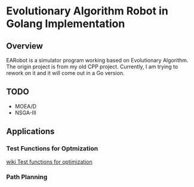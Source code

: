# Evolutionary Algorithm Robot in Golang Implementation

## Overview
EARobot is a simulator program working based on Evolutionary Algorithm. The origin project is from my old CPP project. Currently, I am trying to rework on it and it will come out in a Go version.

## TODO

- MOEA/D 
- NSGA-III

## Applications

### Test Functions for Optmization
[wiki Test functions for optimization](https://en.wikipedia.org/wiki/Test_functions_for_optimization)

### Path Planning

